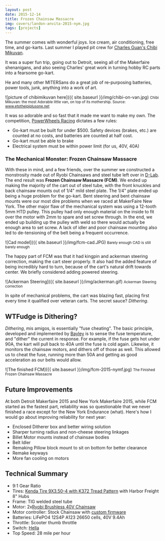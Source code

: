 ```yaml
---
layout: post
date: 2015-12-14
title: Frozen Chainsaw Massacre
img: covers/landon-anvita-2015-nym.jpg
tags: [projects]
---
```


The summer comes with wonderful joys. Ice cream, air conditioning, free time, and go-karts. Last summer I played pit crew for [Charles Guan's Chibi Mikuvan](http://www.etotheipiplusone.net/?cat=112).

It was a super fun trip, going out to Detroit, seeing all of the Makerfaire shenanigans, and also seeing Charles' great work in turning hobby RC parts into a fearsome go-kart.

He and many other MITERSans do a great job of re-purposing batteries, power tools, junk, anything into a work of art.

![picture of chibimikuvan here]({{ site.baseurl }}/img/chibi-on-van.jpg) <small>Chibi Mikuvan: the most Adorable little van, on top of its mothership. Source: www.etotheipiplusone.net</small>

It was so adorable and so fast that it made me want to make my own. The competition, [PowerWheels Racing][ppprs] dictates a few rules:

* Go-kart must be built for under $500. Safety devices (brakes, etc.) are counted at no costs, and batteries are counted at half cost.
* Go-kart must be able to brake
* Electrical system must be within power limit (for us, 40V, 40A)

### The Mechanical Monster: Frozen Chainsaw Massacre ###
With these in mind, and a few friends, over the summer we constructed a monstrosity made out of Ryobi Chainsaws and steel tube left over in [D-Lab][dlab]. The end result was **Frozen Chainsaw Massacre (FCM)**. We ended up making the majority of the cart out of steel tube, with the front knuckles and back chainsaw mounts out of 1/4" mild steel plate. The 1/4" plate ended up being a huge problem for the go-kart. Bent steering and bent chainsaw mounts were our most dire problems when we raced at MakerFaire New York. The other major flaw of the mechanical system was using a 12-tooth 5mm HTD pulley. This pulley had only enough material on the inside to fit over the motor with 2mm to spare and set screw through. In the end, we ended up building up the pulley with weld so there would actually be enough area to set screw. A lack of idler and poor chainsaw mounting also led to de-tensioning of the belt being a frequent occurrence.

![Cad model]({{ site.baseurl }}/img/fcm-cad.JPG) <small>Barely enough CAD is still barely enough</small>

The happy part of FCM was that it had kingpin and ackerman steering correction, making the cart steer properly. It also had the added feature of being incredibly hard to turn, because of the cart's natural drift towards center. We briefly considered adding powered steering.

![Ackerman Steering]({{ site.baseurl }}/img/ackerman.gif) <small>Ackerman Steering correction</small>

In spite of mechanical problems, the cart was blazing fast, placing first every time it qualified over veteran carts. The secret sauce? *Dithering*.

## WTFudge is Dithering? ##

*Dithering*, mis amigos, is essentially "fuse cheating". The basic principle, developed and implemented by [Bayley][bayley] is to sense the fuse temperature, and "dither" the current in response. For example, if the fuse gets hot under 90A, the kart will pull back to 40A until the fuse is cold again. Likewise, it monitors the chainsaw motors, and dithers off of those as well. This allowed us to cheat the fuse, running more than 50A and getting as good acceleration as our belts would allow.

![The finished FCM]({{ site.baseurl }}/img/fcm-2015-nymf.jpg) <small>The Finished Frozen Chainsaw Massacre</small>

## Future Improvements ##

At both Detroit Makerfaire 2015 and New York Makerfaire 2015, while FCM started as the fastest part, reliability was so questionable that we never finished a race except for the New York Endurance (what). Here's how I would go about improving reliability for next year:

* Enclosed Ditherer box and better wiring solution
* Sharper turning radius and non-cheese steering linkages
* Billet Motor mounts instead of chainsaw bodies
* Belt Idler
* Remaking Pillow block mount to sit on bottom for better clearance
* Remake keyways
* More fan cooling on motors

## Technical Summary ##

* 9:1 Gear Ratio
* Tires: [Kenda Tire 9X3.50-4 with K372 Tread Pattern](http://www.scooterpartscatalog.com/kenda-k372-tire-154-90.html) with Harbor Freight 8" Hubs
* Frame: TIG welded steel tube
* Motor: 2x[Ryobi Brushless 40V Chainsaw](http://www.homedepot.com/p/Ryobi-14-in-40-Volt-Brushless-Cordless-Chainsaw-Battery-and-Charger-Not-Included-RY40502A/204839368?cm_mmc=Shopping%7cTHD%7cG%7c0%7cG-BASE-PLA%7c&gclid=Cj0KEQiA7rmzBRDezri2r6bz1qYBEiQAg-YEtvLsCF3aoW2Nehfu0gBoMI5JGVxdZVj_5s766MKmWq0aAgR28P8HAQ&gclsrc=aw.ds)
* Motor controller: Stock Chainsaw with [custom firmware](http://isopack.blogspot.com/2014/10/frozen-chainsaw-massacre-part-2-new.html)
* Batteries: LiFePO4 12S4P A123 26650 cells, 40V 9.4Ah
* Throttle: Scooter thumb throttle
* Switch: [Hella](http://www.amazon.com/HELLA-002843011-Series-Rating-Battery/dp/B0000AYAFE)
* Top Speed: 28 mile per hour


[anchorcms]:   https://anchorcms.com/
[jekyll]:      http://jekyllrb.com
[jekyll-gh]:   https://github.com/jekyll/jekyll
[jekyll-help]: https://github.com/jekyll/jekyll-help
[githubpages]: https://pages.github.com/
[mywebsite]:   https://github.com/rebeccali/holo-alfa/
[holoalfa]:    https://github.com/steinvc/holo-alfa
[ppprs]:       http://www.powerracingseries.org/
[dvr]:    	   http://www.ti.com/product/drv8302
[chainsawfet]: http://www.nxp.com/documents/data_sheet/PSMN7R0-100PS.pdf
[bayley]:      http://isopack.blogspot.com
[ninephase]:   https://github.com/rebeccali/ninephase
[dlab]:        dsdd